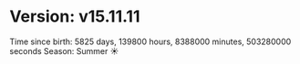 # Version: v15.11.11
Time since birth: 5825 days, 139800 hours, 8388000 minutes, 503280000 seconds
Season: Summer ☀️
